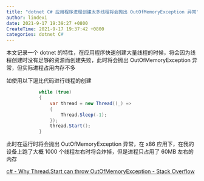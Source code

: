 ```yaml
---
title: "dotnet C# 应用程序进程创建太多线程将会抛出 OutOfMemoryException 异常"
author: lindexi
date: 2021-9-17 19:39:27 +0800
CreateTime: 2021-9-17 19:37:42 +0800
categories: dotnet C#
---
```


本文记录一个 dotnet 的特性，在应用程序快速创建大量线程的时候，将会因为线程创建时没有足够的资源而创建失败，此时将会抛出 OutOfMemoryException 异常，但实际进程占用内存不多

<!--more-->


<!-- 发布 -->

如使用以下逗比代码进行线程的创建

```csharp
            while (true)
            {
                var thread = new Thread((_) =>
                {
                    Thread.Sleep(-1);
                });
                thread.Start();
            }
```

此时在运行时将会抛出 OutOfMemoryException 异常，在 x86 应用下，在我的设备上跑了大概 1000 个线程左右时将会炸掉，但是进程只占用了 60MB 左右的内存

[c# - Why Thread.Start can throw OutOfMemoryException - Stack Overflow](https://stackoverflow.com/questions/15789507/why-thread-start-can-throw-outofmemoryexception )



